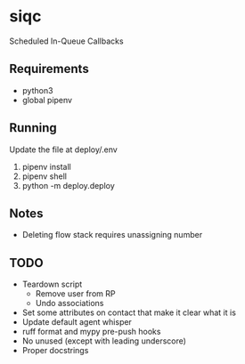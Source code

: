 # siqc
Scheduled In-Queue Callbacks

## Requirements

* python3
* global pipenv

## Running

Update the file at deploy/.env

1. pipenv install
1. pipenv shell
1. python -m deploy.deploy


## Notes

* Deleting flow stack requires unassigning number

## TODO

* Teardown script
  * Remove user from RP
  * Undo associations
* Set some attributes on contact that make it clear what it is
* Update default agent whisper
* ruff format and mypy pre-push hooks
* No unused (except with leading underscore)
* Proper docstrings